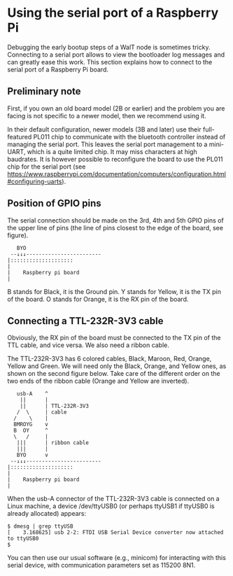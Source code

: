 # Using the serial port of a Raspberry Pi

Debugging the early bootup steps of a WalT node is sometimes tricky.
Connecting to a serial port allows to view the bootloader log messages and can greatly ease this work.
This section explains how to connect to the serial port of a Raspberry Pi board.


## Preliminary note

First, if you own an old board model (2B or earlier) and the problem you are facing is not specific
to a newer model, then we recommend using it.

In their default configuration, newer models (3B and later) use their full-featured PL011 chip to
communicate with the bluetooth controller instead of managing the serial port. This leaves
the serial port management to a mini-UART, which is a quite limited chip. It may miss characters
at high baudrates. It is however possible to reconfigure the board to use the PL011 chip for the serial
port (see https://www.raspberrypi.com/documentation/computers/configuration.html#configuring-uarts).


## Position of GPIO pins

The serial connection should be made on the 3rd, 4th and 5th GPIO pins of the upper line of pins
(the line of pins closest to the edge of the board, see figure).

```
   BYO
 --↓↓↓------------------------
|::::::::::::::::::::
|
|    Raspberry pi board
|

```


B stands for Black, it is the Ground pin.
Y stands for Yellow, it is the TX pin of the board.
O stands for Orange, it is the RX pin of the board.


## Connecting a TTL-232R-3V3 cable

Obviously, the RX pin of the board must be connected to the TX pin of the TTL cable, and vice versa.
We also need a ribbon cable.

The TTL-232R-3V3 has 6 colored cables, Black, Maroon, Red, Orange, Yellow and Green. We will need
only the Black, Orange, and Yellow ones, as shown on the second figure below.
Take care of the different order on the two ends of the ribbon cable (Orange and Yellow are inverted).

```
   usb-A    ^
    ||      |
    ||      | TTL-232R-3V3
   /  \     | cable
  /    \    |
  BMROYG    v
  B  OY     ^
  \   /     |
   |||      | ribbon cable
   |||      |
   BYO      v
 --↓↓↓------------------------
|::::::::::::::::::::
|
|    Raspberry pi board
|

```

When the usb-A connector of the TTL-232R-3V3 cable is connected on a Linux machine, a device /dev/ttyUSB0
(or perhaps ttyUSB1 if ttyUSB0 is already allocated) appears:
```
$ dmesg | grep ttyUSB
[    3.168625] usb 2-2: FTDI USB Serial Device converter now attached to ttyUSB0
$
```

You can then use our usual software (e.g., minicom) for interacting with this serial device, with
communication parameters set as 115200 8N1.
